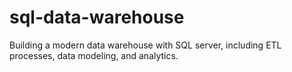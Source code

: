 # sql-data-warehouse
Building a modern data warehouse with SQL server, including ETL processes, data modeling, and analytics.
